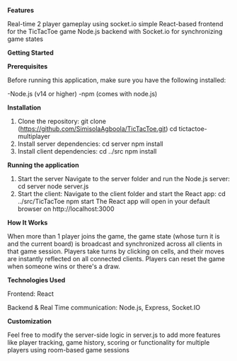**Features**  

Real-time 2 player gameplay using socket.io
simple React-based frontend for the TicTacToe game
Node.js backend with Socket.io for synchronizing game states

**Getting Started**

**Prerequisites**  

Before running this application, make sure you have the following installed:  

-Node.js (v14 or higher)
-npm (comes with node.js)

**Installation**
1. Clone the repository:
  git clone (https://github.com/SimisolaAgboola/TicTacToe.git)
cd tictactoe-multiplayer
2. Install server dependencies: 
  cd server
  npm install
3. Install client dependencies:
  cd ../src
  npm install

**Running the application**
1. Start the server
   Navigate to the server folder and run the Node.js server:
  cd server
  node server.js
2. Start the client:
  Navigate to the client folder and start the React app:
  cd ../src/TicTacToe
  npm start
The React app will open in your default browser on http://localhost:3000

**How It Works**  

When more than 1 player joins the game, the game state (whose turn it is and the current board) is broadcast and synchronized across all clients in that game session.
Players take turns by clicking on cells, and their moves are instantly reflected on all connected clients. Players can reset the game when someone wins or there's a draw.

**Technologies Used**  

Frontend: React  

Backend & Real Time communication: Node.js, Express, Socket.IO

**Customization**  

Feel free to modify the server-side logic in server.js to add more features like player tracking, game history, scoring or functionality for multiple players using room-based game sessions

